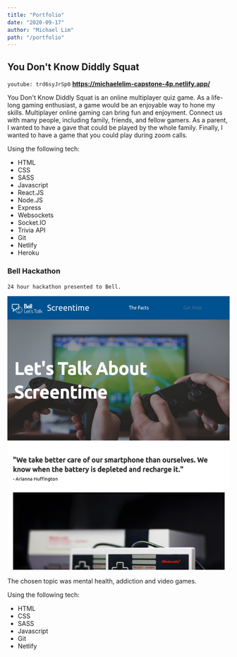 ```yaml
---
title: "Portfolio"
date: "2020-09-17"
author: "Michael Lim"
path: "/portfolio"
---
```


## You Don't Know Diddly Squat

`youtube: trd6syJrSp0`
**https://michaelelim-capstone-4p.netlify.app/**

You Don't Know Diddly Squat is an online multiplayer quiz game.
As a life-long gaming enthusiast, a game would be an enjoyable way to hone my skills. 
Multiplayer online gaming can bring fun and enjoyment.
Connect us with many people, including family, friends, and fellow gamers.
As a parent, I wanted to have a gave that could be played by the whole family.
Finally, I wanted to have a game that you could play during zoom calls.

Using the following tech:
- HTML
- CSS
- SASS
- Javascript
- React.JS
- Node.JS
- Express
- Websockets
- Socket.IO
- Trivia API
- Git
- Netlify
- Heroku

### Bell Hackathon
`24 hour hackathon presented to Bell.`

![Bell Hackathon Screenshot](../images/bellhackathon.png)

The chosen topic was mental health, addiction and video games. 

Using the following tech:
  - HTML
  - CSS
  - SASS
  - Javascript
  - Git
  - Netlify

<!-- ```js
// Example code

const menuTrigger = document.querySelector('.menu-trigger')
const menu = document.querySelector('.menu')
const mobileQuery = getComputedStyle(document.body).getPropertyValue('--phoneWidth')
const isMobile = () => window.matchMedia(mobileQuery).matches
const isMobileMenu = () => {
  menuTrigger.classList.toggle('hidden', !isMobile())
  menu.classList.toggle('hidden', isMobile())
}

isMobileMenu()

menuTrigger.addEventListener('click', () => menu.classList.toggle('hidden'))

window.addEventListener('resize', isMobileMenu)
``` -->